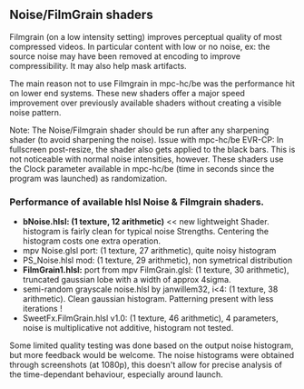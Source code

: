 ## Noise/FilmGrain shaders

Filmgrain (on a low intensity setting) improves perceptual quality of most compressed videos. In particular content with low or no noise, ex: the source noise may have been removed at encoding to improve compressibility. It may also help mask artifacts.

The main reason not to use Filmgrain in mpc-hc/be was the performance hit on lower end systems. These new shaders offer a major speed improvement over previously available shaders without creating a visible noise pattern.

Note: The Noise/Filmgrain shader should be run after any sharpening shader (to avoid sharpening the noise). 
Issue with mpc-hc/be EVR-CP: In fullscreen post-resize, the shader also gets applied to the black bars. This is not noticeable with normal noise intensities, however. 
These shaders use the Clock parameter available in mpc-hc/be (time in seconds since the program was launched) as randomization.

### Performance of available hlsl Noise & Filmgrain shaders.
- <B> bNoise.hlsl: (1 texture, 12 arithmetic)</B> << new lightweight Shader. histogram is fairly clean for typical noise Strengths. Centering the histogram costs one extra operation. 
- mpv Noise.glsl port: (1 texture, 27 arithmetic), quite noisy histogram
- PS_Noise.hlsl mod: (1 texture, 29 arithmetic), non symetrical distribution
- <B> FilmGrain1.hlsl:</B> port from mpv FilmGrain.glsl: (1 texture, 30 arithmetic), truncated gaussian lobe with a width of approx 4sigma. 
- semi-random grayscale noise.hlsl by janwillem32, i<4: (1 texture, 38 arithmetic). Clean gaussian histogram. Patterning present with less iterations !
- SweetFx.FilmGrain.hlsl v1.0: (1 texture, 46 arithmetic), 4 parameters, noise is multiplicative not additive, histogram not tested. 

Some limited quality testing was done based on the output noise histogram, but more feedback would be welcome.
The noise histograms were obtained through screenshots (at 1080p), this doesn't allow for precise analysis of the time-dependant behaviour, especially around launch.





